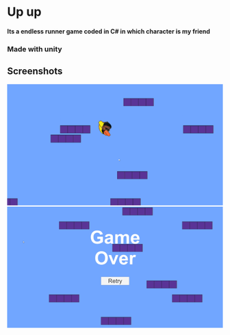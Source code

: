 # Up up

#### Its a endless runner game coded in **C#** in which character is my friend

### Made with unity

## Screenshots

![](/Assets/readme1.png)
![](/Assets/readme2.png)
